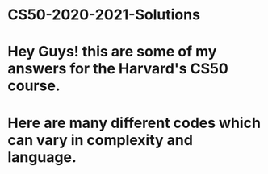 # CS50-2020-2021-Solutions 

# Hey Guys! this are some of my answers for the Harvard's CS50 course. 
# Here are many different codes which can vary in complexity and language.  
